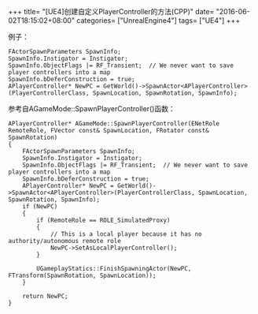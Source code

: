 +++
title= "[UE4]创建自定义PlayerController的方法(CPP)"
date= "2016-06-02T18:15:02+08:00"
categories= ["UnrealEngine4"]
tags= ["UE4"]
+++

例子：

    FActorSpawnParameters SpawnInfo;
    SpawnInfo.Instigator = Instigator;	
    SpawnInfo.ObjectFlags |= RF_Transient;	// We never want to save player controllers into a map
    SpawnInfo.bDeferConstruction = true;
    APlayerController* NewPC = GetWorld()->SpawnActor<APlayerController>(PlayerControllerClass, SpawnLocation, SpawnRotation, SpawnInfo);

参考自AGameMode::SpawnPlayerController()函数：

    APlayerController* AGameMode::SpawnPlayerController(ENetRole RemoteRole, FVector const& SpawnLocation, FRotator const& SpawnRotation)
    {
        FActorSpawnParameters SpawnInfo;
        SpawnInfo.Instigator = Instigator;	
        SpawnInfo.ObjectFlags |= RF_Transient;	// We never want to save player controllers into a map
        SpawnInfo.bDeferConstruction = true;
        APlayerController* NewPC = GetWorld()->SpawnActor<APlayerController>(PlayerControllerClass, SpawnLocation, SpawnRotation, SpawnInfo);
        if (NewPC)
        {
            if (RemoteRole == ROLE_SimulatedProxy)
            {
                // This is a local player because it has no authority/autonomous remote role
                NewPC->SetAsLocalPlayerController();
            }
            
            UGameplayStatics::FinishSpawningActor(NewPC, FTransform(SpawnRotation, SpawnLocation));
        }

        return NewPC;
    }